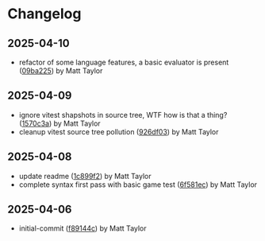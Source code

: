 # Changelog


## 2025-04-10
- refactor of some language features, a basic evaluator is present ([09ba225](https://github.com/mjt-games/gamelang-2025/commit/09ba22582b6e464fc4258227894d8cbdec097874)) by Matt Taylor

## 2025-04-09
- ignore vitest shapshots in source tree, WTF how is that a thing? ([1570c3a](https://github.com/mjt-games/gamelang-2025/commit/1570c3aa5385b24f06656bc7bde23fcf68643d3d)) by Matt Taylor
- cleanup vitest source tree pollution ([926df03](https://github.com/mjt-games/gamelang-2025/commit/926df0399aaca8edf57e431065205fb8e1eea75a)) by Matt Taylor

## 2025-04-08
- update readme ([1c899f2](https://github.com/mjt-games/gamelang-2025/commit/1c899f291afb9277e21f791cb986bf7377b3e5e3)) by Matt Taylor
- complete syntax first pass with basic game test ([6f581ec](https://github.com/mjt-games/gamelang-2025/commit/6f581ec02411b582e8ddf53d4adff1888a333bf4)) by Matt Taylor

## 2025-04-06
- initial-commit ([f89144c](https://github.com/mjt-games/gamelang-2025/commit/f89144c52dff88b96d39af557bb08daac2f01406)) by Matt Taylor
